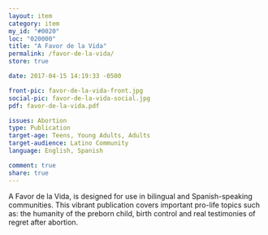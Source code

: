 ```yaml
---
layout: item
category: item
my_id: "#0020"
loc: "020000"
title: "A Favor de la Vida"
permalink: /favor-de-la-vida/
store: true

date: 2017-04-15 14:19:33 -0500

front-pic: favor-de-la-vida-front.jpg
social-pic: favor-de-la-vida-social.jpg
pdf: favor-de-la-vida.pdf

issues: Abortion
type: Publication
target-age: Teens, Young Adults, Adults
target-audience: Latino Community
language: English, Spanish

comment: true
share: true
---
```

A Favor de la Vida, is designed for use in bilingual and Spanish-speaking communities. This vibrant publication covers important pro-life topics such as: the humanity of the preborn child, birth control and real testimonies of regret after abortion.